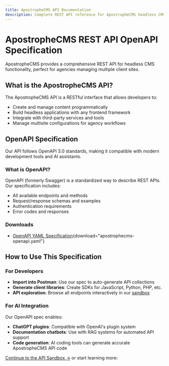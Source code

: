 ```yaml
---
title: ApostropheCMS API Documentation
description: Complete REST API reference for ApostropheCMS headless CMS
---
```


# ApostropheCMS REST API OpenAPI Specification

ApostropheCMS provides a comprehensive REST API for headless CMS functionality, perfect for agencies managing multiple client sites.

## What is the ApostropheCMS API?

The ApostropheCMS API is a RESTful interface that allows developers to:
- Create and manage content programmatically
- Build headless applications with any frontend framework
- Integrate with third-party services and tools
- Manage multisite configurations for agency workflows

## OpenAPI Specification

Our API follows OpenAPI 3.0 standards, making it compatible with modern development tools and AI assistants.

### What is OpenAPI?
OpenAPI (formerly Swagger) is a standardized way to describe REST APIs. Our specification includes:
- All available endpoints and methods
- Request/response schemas and examples
- Authentication requirements
- Error codes and responses

### Downloads
- [OpenAPI YAML Specification](/apostrophecms-openapi.yaml){download="apostrophecms-openapi.yaml"}

## How to Use This Specification

### For Developers
- **Import into Postman**: Use our spec to auto-generate API collections
- **Generate client libraries**: Create SDKs for JavaScript, Python, PHP, etc.
- **API exploration**: Browse all endpoints interactively in our [sandbox](/reference/api/sandbox)

### For AI Integration
Our OpenAPI spec enables:
- **ChatGPT plugins**: Compatible with OpenAI's plugin system
- **Documentation chatbots**: Use with RAG systems for automated API support
- **Code generation**: AI coding tools can generate accurate ApostropheCMS API code

[Continue to the API Sandbox →](/reference/api/sandbox) or start learning more:

<AposTwoColumns>
  <template #leftColumn>
    <AposCtaButton
      detail-heading="API"
      title="API Authentication"
      content="Learn about the various ways you can authenticate API requests to your ApostropheCMS project."
      url="/reference/api/authentication"
      hideEffort="true"
    />
  </template>
  <template #rightColumn>
    <AposCtaButton
      detail-heading="API"
      title="Field Formats"
      content="Examples of how each ApostropheCMS field type appears in REST API responses, from simple strings to complex areas and relationships."
      url="/reference/api/field-formats"
      hideEffort="true"
    />
  </template>
</AposTwoColumns>
<AposTwoColumns>
  <template #leftColumn>
    <AposCtaButton
      detail-heading="API"
      title="i18n REST Endpoints"
      content="Manage multilingual content with endpoints for locale information, cross-locale navigation, and document existence verification."
      url="/reference/api/i18n"
      hideEffort="true"
    />
  </template>
  <template #rightColumn>
    <AposCtaButton
      detail-heading="API"
      title="Media REST Endpoints"
      content="Upload, crop, and manage media files and attachments through dedicated endpoints for images, files, and the media library."
      url="/reference/api/media"
      hideEffort="true"
    />
  </template>
</AposTwoColumns>
<AposTwoColumns>
  <template #leftColumn>
    <AposCtaButton
      detail-heading="API"
      title="Page Type REST API"
      content="Complete CRUD operations for pages, including tree structure navigation, publishing workflows, and page hierarchy management."
      url="/reference/api/pages"
      hideEffort="true"
    />
  </template>
  <template #rightColumn>
    <AposCtaButton
      detail-heading="API"
      title="Piece Type REST API"
      content="Full REST API for piece types with pagination, search, filtering, draft/publish workflows, and relationship queries."
      url="/reference/api/pieces"
      hideEffort="true"
    />
  </template>
</AposTwoColumns>
<AposTwoColumns>
  <template #leftColumn>
    <AposCtaButton
      detail-heading="API"
      title="Working with Rich Text"
      content="Working with rich text content in the REST API, including HTML filtering, inline images, and importing external content."
      url="/reference/api/rich-text"
      hideEffort="true"
    />
  </template>
</AposTwoColumns>